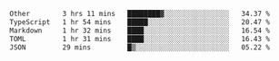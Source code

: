 <!--START_SECTION:waka-->

```txt
Other        3 hrs 11 mins   ████████▓░░░░░░░░░░░░░░░░   34.37 %
TypeScript   1 hr 54 mins    █████░░░░░░░░░░░░░░░░░░░░   20.47 %
Markdown     1 hr 32 mins    ████░░░░░░░░░░░░░░░░░░░░░   16.54 %
TOML         1 hr 31 mins    ████░░░░░░░░░░░░░░░░░░░░░   16.43 %
JSON         29 mins         █▒░░░░░░░░░░░░░░░░░░░░░░░   05.22 %
```

<!--END_SECTION:waka-->